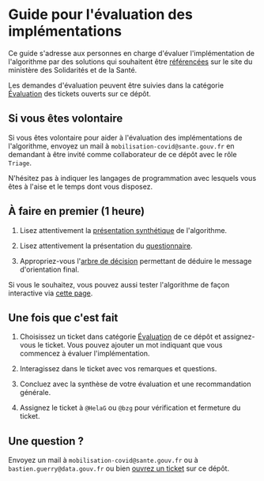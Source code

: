 
# Guide pour l'évaluation des implémentations

Ce guide s'adresse aux personnes en charge d'évaluer l'implémentation
de l'algorithme par des solutions qui souhaitent être [référencées](referencement.md) sur
le site du ministère des Solidarités et de la Santé.

Les demandes d'évaluation peuvent être suivies dans la catégorie
[Évaluation](https://github.com/Delegation-numerique-en-sante/covid19-algorithme-orientation/labels/%C3%89valuation) des tickets ouverts sur ce dépôt.


## Si vous êtes volontaire

Si vous êtes volontaire pour aider à l'évaluation des implémentations
de l'algorithme, envoyez un mail à `mobilisation-covid@sante.gouv.fr` en
demandant à être invité comme collaborateur de ce dépôt avec le rôle
`Triage`.

N'hésitez pas à indiquer les langages de programmation avec lesquels
vous êtes à l'aise et le temps dont vous disposez.


## À faire en premier (1 heure)

1.  Lisez attentivement la [présentation synthétique](https://delegation-numerique-en-sante.github.io/covid19-algorithme-orientation/algorithme-orientation-covid19.html) de l'algorithme.

2.  Lisez attentivement la présentation du [questionnaire](https://github.com/Delegation-numerique-en-sante/covid19-algorithme-orientation/blob/master/pseudo-code.org#questionnaire).

3.  Appropriez-vous l'[arbre de décision](https://github.com/Delegation-numerique-en-sante/covid19-algorithme-orientation/blob/master/pseudo-code.org#arbre-de-d%C3%A9cision) permettant de déduire le
    message d'orientation final.

Si vous le souhaitez, vous pouvez aussi tester l'algorithme de façon
interactive via [cette page](https://delegation-numerique-en-sante.github.io/covid19-algorithme-orientation/repl.html).


## Une fois que c'est fait

1.  Choisissez un ticket dans catégorie [Évaluation](https://github.com/Delegation-numerique-en-sante/covid19-algorithme-orientation/labels/%C3%89valuation) de ce dépôt et
    assignez-vous le ticket.  Vous pouvez ajouter un mot indiquant que
    vous commencez à évaluer l'implémentation.

2.  Interagissez dans le ticket avec vos remarques et questions.

3.  Concluez avec la synthèse de votre évaluation et une recommandation
    générale.

4.  Assignez le ticket à `@HelaG` ou `@bzg` pour vérification et fermeture
    du ticket.


## Une question ?

Envoyez un mail à `mobilisation-covid@sante.gouv.fr` ou à
`bastien.guerry@data.gouv.fr` ou bien [ouvrez un ticket](https://github.com/Delegation-numerique-en-sante/covid19-algorithme-orientation/issues/new) sur ce dépôt.

